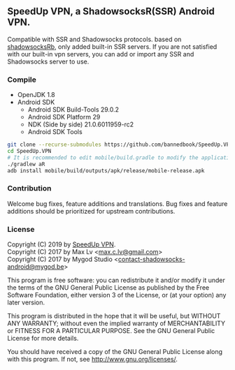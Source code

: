## SpeedUp VPN, a ShadowsocksR(SSR) Android VPN. 

Compatible with SSR and Shadowsocks protocols. based on <a href="https://github.com/shadowsocksRb/shadowsocksRb-android">shadowsocksRb</a>, only added built-in SSR servers. If you are not satisfied with our built-in vpn servers, you can add or import any SSR and Shadowsocks server to use.

### Compile

* OpenJDK 1.8
* Android SDK
  - Android SDK Build-Tools 29.0.2
  - Android SDK Platform 29
  - NDK (Side by side) 21.0.6011959-rc2
  - Android SDK Tools

```bash
git clone --recurse-submodules https://github.com/bannedbook/SpeedUp.VPN.git
cd SpeedUp.VPN
# It is recommended to edit mobile/build.gradle to modify the applicationId to avoid detection.
./gradlew aR
adb install mobile/build/outputs/apk/release/mobile-release.apk
```

### Contribution

Welcome bug fixes, feature additions and translations. Bug fixes and feature additions should be prioritized for upstream contributions.

### License
<p>Copyright (C) 2019 by <a href="https://github.com/bannedbook/SpeedUp.VPN">SpeedUp VPN</a>.<br>
Copyright (C) 2017 by Max Lv &lt;<a href="mailto:max.c.lv@gmail.com">max.c.lv@gmail.com</a>&gt;<br>
Copyright (C) 2017 by Mygod Studio &lt;<a href="mailto:contact-shadowsocks-android@mygod.be">contact-shadowsocks-android@mygod.be</a>&gt;</p>
<p>This program is free software: you can redistribute it and/or modify
it under the terms of the GNU General Public License as published by
the Free Software Foundation, either version 3 of the License, or
(at your option) any later version.</p>
<p>This program is distributed in the hope that it will be useful,
but WITHOUT ANY WARRANTY; without even the implied warranty of
MERCHANTABILITY or FITNESS FOR A PARTICULAR PURPOSE.  See the
GNU General Public License for more details.</p>
<p>You should have received a copy of the GNU General Public License
along with this program. If not, see <a href="http://www.gnu.org/licenses/" rel="nofollow">http://www.gnu.org/licenses/</a>.</p>
